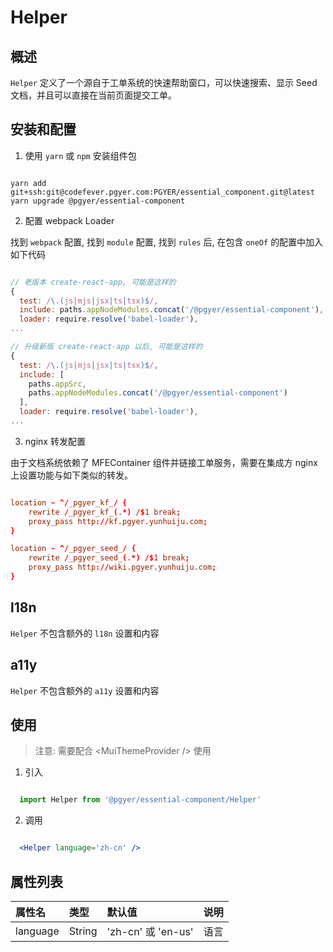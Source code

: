 # Helper

## 概述

`Helper` 定义了一个源自于工单系统的快速帮助窗口，可以快速搜索、显示 Seed 文档，并且可以直接在当前页面提交工单。

## 安装和配置

1. 使用 `yarn` 或 `npm` 安装组件包

```shell

yarn add git+ssh:git@codefever.pgyer.com:PGYER/essential_component.git@latest
yarn upgrade @pgyer/essential-component

```

2. 配置 webpack Loader

找到 `webpack` 配置, 找到 `module` 配置, 找到 `rules` 后, 在包含 `oneOf` 的配置中加入如下代码

```javascript

// 老版本 create-react-app, 可能是这样的
{
  test: /\.(js|mjs|jsx|ts|tsx)$/,
  include: paths.appNodeModules.concat('/@pgyer/essential-component'),
  loader: require.resolve('babel-loader'),
...

// 升级新版 create-react-app 以后, 可能是这样的
{
  test: /\.(js|mjs|jsx|ts|tsx)$/,
  include: [
    paths.appSrc,
    paths.appNodeModules.concat('/@pgyer/essential-component')
  ],
  loader: require.resolve('babel-loader'),
...

```

3. nginx 转发配置

由于文档系统依赖了 MFEContainer 组件并链接工单服务，需要在集成方 nginx 上设置功能与如下类似的转发。

```conf

location ~ ^/_pgyer_kf_/ {
    rewrite /_pgyer_kf_(.*) /$1 break;
    proxy_pass http://kf.pgyer.yunhuiju.com;
}

location ~ ^/_pgyer_seed_/ {
    rewrite /_pgyer_seed_(.*) /$1 break;
    proxy_pass http://wiki.pgyer.yunhuiju.com;
}

```

## l18n

`Helper` 不包含额外的 `l18n` 设置和内容

## a11y

`Helper` 不包含额外的 `a11y` 设置和内容

## 使用

> 注意: 需要配合 &lt;MuiThemeProvider /&gt; 使用

1. 引入

```javascript

  import Helper from '@pgyer/essential-component/Helper'

```

2. 调用

```jsx

  <Helper language='zh-cn' />

```

## 属性列表

| 属性名 | 类型 | 默认值 | 说明 |
| :---- | :---- | :---- | :---- |
| language  | String | 'zh-cn' 或 'en-us' | 语言 |
